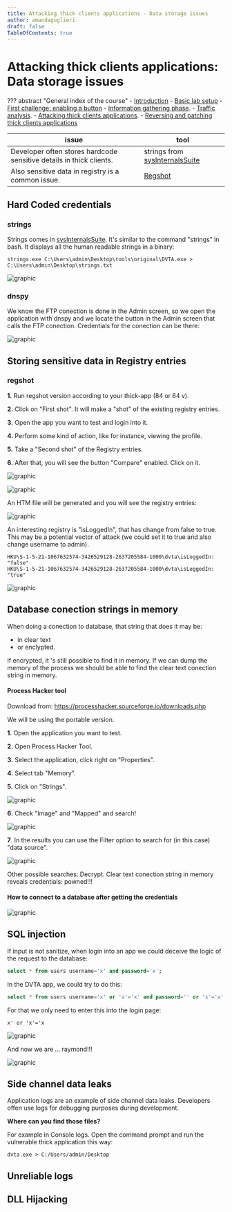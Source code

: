 ```yaml
---
title: Attacking thick clients applications - Data storage issues
author: amandaguglieri
draft: false
TableOfContents: true
---
```


# Attacking thick clients applications: Data storage issues

??? abstract "General index of the course"
    - [Introduction](tca-introduction.md)
    - [Basic lab setup](tca-basic-lab-setup.md)
    - [First challenge: enabling a button](tca-first-challenge.md)
    - [Information gathering phase](tca-information-gathering-phase.md).
    - [Traffic analysis](tca-traffic-analysis.md).
    - [Attacking thick clients applications](tca-attacking-thick-clients-applications.md).
    - [Reversing and patching thick clients applications](tca-reversing-and-patching.md)


| issue | tool |
| ---- | ----|
| Developer often stores hardcode sensitive details in thick clients. | strings from [sysInternalsSuite](../sys-internals-suite.md) |
| Also sensitive data in registry is a common issue. | [Regshot](../regshot.md) | 



## Hard Coded credentials

### strings

Strings comes in  [sysInternalsSuite](../sys-internals-suite.md). It's similar to the command "strings" in bash. It displays all the human readable strings in a binary:

```
strings.exe C:\Users\admin\Desktop\tools\original\DVTA.exe > C:\Users\admin\Desktop\strings.txt
```

![graphic](../img/tca-40.png)

### dnspy

We know the FTP conection is done in the Admin screen, so we open the application with dnspy and we locate the button in the Admin screen that calls the FTP conection. Credentials for the conection can be there:

![graphic](../img/tca-41.png)


## Storing sensitive data in Registry entries 

### regshot


**1.**  Run  regshot version according to your thick-app (84 or 64 v).

**2.** Click on "First shot". It will make a "shot" of the existing registry entries.

**3.** Open the app you want to test and login into it.

**4.** Perform some kind of action, like for instance, viewing the profile.

**5.** Take a "Second shot" of the Registry entries.

**6.** After that, you will see the button "Compare" enabled. Click on it.


![graphic](../img/tca-42.png)

![graphic](../img/tca-43.png)

An HTM file will be generated and you will see the registry entries:

![graphic](../img/tca-44.png)

An interesting registry is "isLoggedIn", that has change from false to true. This may be a potential vector of attack (we could set it to true and also change username to admin). 

```
HKU\S-1-5-21-1067632574-3426529128-2637205584-1000\dvta\isLoggedIn: "false"  
HKU\S-1-5-21-1067632574-3426529128-2637205584-1000\dvta\isLoggedIn: "true"
```

![graphic](../img/tca-45.png)


## Database conection strings in memory

When doing a conection to database, that string that does it may be: 
- in clear text 
- or enclypted.

If encrypted, it 's still possible to find it in memory. If we can dump the memory of the process we should be able to find the clear text conection string  in memory. 

#### Process Hacker tool

Download from: https://processhacker.sourceforge.io/downloads.php

We will be using the portable version.

**1.** Open the application you want to test.

**2.** Open Process Hacker Tool.

**3.** Select the application, click right on "Properties".

**4.** Select tab "Memory".

**5.** Click on "Strings".

![graphic](../img/tca-46.png)


**6.** Check "Image" and "Mapped" and search!

![graphic](../img/tca-47.png)

**7**. In the results you can use the Filter option to search for (in this case) "data source". 

![graphic](../img/tca-48.png)

Other possible searches: Decrypt.
Clear text conection string in memory reveals credentials: powned!!!

#### How to connect to a database after getting the credentials

![graphic](../img/tca-49.png)



## SQL injection

If input is not sanitize, when login into an app we could deceive the logic of the request to the database:

```SQL
select * from users username='x' and password='x';
```

In the DVTA app, we could try to do this:

```sql
select * from users username='x' or 'x'='x' and password='' or 'x'='x';
```


For that we only need to enter this into the login page:

```
x' or 'x'='x
```

![graphic](../img/tca-50.png)


And now we are ... raymond!!!

![graphic](../img/tca-51.png)


## Side channel data leaks

Application logs are an example of side channel data leaks. Developers offen use logs for debugging purposes during development. 

**Where can you find those files?**

For example in Console logs. Open the command prompt and run the vulnerable thick application this way:

```
dvta.exe > C:/Users/admin/Desktop
```

## Unreliable logs

## DLL Hijacking

